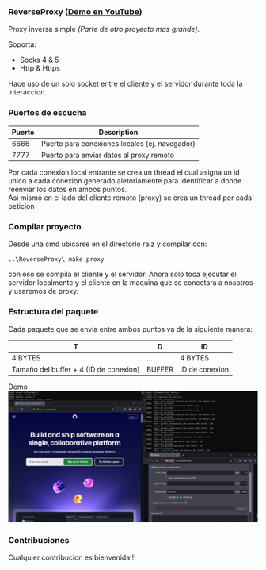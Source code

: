 ### ReverseProxy (<a href="https://youtu.be/BcuAmFdyb3o" target="_blank">Demo en YouTube</a>)
<p>Proxy inversa simple <i>(Parte de otro proyecto mas grande)</i>.

<p>Soporta:</p>

- Socks 4 & 5
- Http & Https

<p>Hace uso de un solo socket entre el cliente y el servidor durante toda la interaccion.</p>

### Puertos de escucha
Puerto | Description
---- | ----
6666 | Puerto para conexiones locales (ej. navegador)
7777 | Puerto para enviar datos al proxy remoto

<p>Por cada conexion local entrante se crea un thread el cual asigna un id unico a cada conexion generado aletoriamente para identificar a donde reenviar los datos en ambos puntos.<br>
Asi mismo en el lado del cliente remoto (proxy) se crea un thread por cada peticion
</p>

### Compilar proyecto
<p>Desde una cmd ubicarse en el directorio raiz y compilar con:</p>

```shell
..\ReverseProxy\ make proxy
```
<p>con eso se compila el cliente y el servidor. Ahora solo toca ejecutar el servidor localmente y el cliente en la maquina que se conectara a nosotros y usaremos de proxy.</p>

### Estructura del paquete
<p>Cada paquete que se envia entre ambos puntos va de la siguiente manera:</p>

T  | D | ID
------- | ----- | ----- 
4 BYTES | ... | 4 BYTES 
Tama&ntilde;o del buffer + 4 (ID de conexion) | BUFFER | ID de conexion

Demo
<img src="./imagenes/simple_demo.jpg"></p>

### Contribuciones
<p>Cualquier contribucion es bienvenida!!!</p>